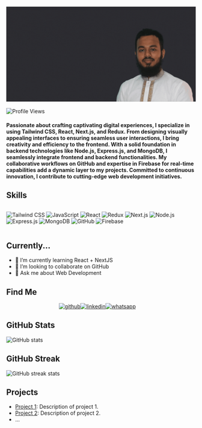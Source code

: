 ![](https://github.com/Ariful-Islam80/New-project/blob/main/image/Black%20White%20Modern%20Simple%20New%20Arrival%20Sport%20Shoes%20Banner.gif?raw=true)




![Profile Views](https://komarev.com/ghpvc/?username=Ariful-Islam80&label=Profile%20views&color=0e75b6&style=flat)

#### Passionate about crafting captivating digital experiences, I specialize in using Tailwind CSS, React, Next.js, and Redux. From designing visually appealing interfaces to ensuring seamless user interactions, I bring creativity and efficiency to the frontend. With a solid foundation in backend technologies like Node.js, Express.js, and MongoDB, I seamlessly integrate frontend and backend functionalities. My collaborative workflows on GitHub and expertise in Firebase for real-time capabilities add a dynamic layer to my projects. Committed to continuous innovation, I contribute to cutting-edge web development initiatives.

## Skills

<div style="display: flex; flex-wrap: wrap; justify-content: center;">

  ![Tailwind CSS](https://img.shields.io/badge/Tailwind_CSS-38B2AC?style=for-the-badge&logo=tailwind-css&logoColor=white)
  ![JavaScript](https://img.shields.io/badge/JavaScript-F7DF1E?style=for-the-badge&logo=javascript&logoColor=black)
  ![React](https://img.shields.io/badge/React-61DAFB?style=for-the-badge&logo=react&logoColor=black)
  ![Redux](https://img.shields.io/badge/Redux-764ABC?style=for-the-badge&logo=redux&logoColor=white)
  ![Next.js](https://img.shields.io/badge/Next.js-000000?style=for-the-badge&logo=next.js&logoColor=white)
  ![Node.js](https://img.shields.io/badge/Node.js-339933?style=for-the-badge&logo=node.js&logoColor=white)
  ![Express.js](https://img.shields.io/badge/Express.js-000000?style=for-the-badge&logo=express&logoColor=white)
  ![MongoDB](https://img.shields.io/badge/MongoDB-47A248?style=for-the-badge&logo=mongodb&logoColor=white)
  ![GitHub](https://img.shields.io/badge/GitHub-181717?style=for-the-badge&logo=github&logoColor=white)
  ![Firebase](https://img.shields.io/badge/Firebase-FFCA28?style=for-the-badge&logo=firebase&logoColor=black)

</div>

## Currently...

- 🌱 I’m currently learning React + NextJS
- 👯 I’m looking to collaborate on GitHub
- 💬 Ask me about Web Development

## Find Me

 <div style="display: flex; justify-content: center; align-items: center; margin-bottom: 20px; margin-right:20px;">
    <a href="https://github.com/Ariful-Islam80"><img src='https://icongr.am/octicons/mark-github.svg?size=128&color=currentColor' alt='github' height='60'></a>
    <a href="https://www.linkedin.com/in/mohammad-ariful-islam-a415402a6"><img src='https://i.ibb.co/SmMvtb7/linkedin.png' alt='linkedin' height='60'></a>
    <a href="https://wa.me/8801829957947"><img src='https://i.ibb.co/pXqRSj2/whatsapp.png' alt='whatsapp' height='60'></a>
  </div>

## GitHub Stats

![GitHub stats](https://github-readme-stats.vercel.app/api?username=Ariful-Islam80&show_icons=true)

## GitHub Streak

![GitHub streak stats](https://streak-stats.demolab.com/?user=Ariful-Islam80)

## Projects

- [Project 1](link-to-project-1): Description of project 1.
- [Project 2](link-to-project-2): Description of project 2.
- ...





